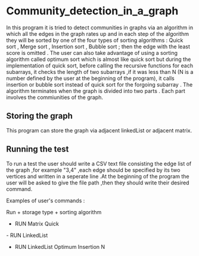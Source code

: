 # Community_detection_in_a_graph

In this program it is tried to detect communities in graphs via an algorithm in which all the edges in the graph rates up and 
in each step of the algorithm they will be sorted by one of the four types of sorting algorithms :
Quick sort , Merge sort , Insertion sort , Bubble sort ; then the edge with the least score is omitted . 
The user can also take advantage of using a sorting algorithm called optimum sort which is almost like quick sort but
during the implementation of quick sort, before calling the recursive functions for each subarrays, it checks the length of 
two subarrays ,if it was less than N (N is a number defined by the user at the beginning of the program), it calls insertion or bubble sort instead of quick sort for the forgoing subarray . 
The algorithm terminates when the graph is divided into two parts . Each part involves the commiunities of the graph.

## Storing the graph 
This program can store the graph via adjacent linkedList or adjacent matrix.

## Running the test
To run a test the user should write a CSV text file consisting the edge list of the graph ,for example "3,4" ,each edge should 
be specified by its two vertices and written in a seperate line .At the beginning of the program the user will be asked to 
give the file path ,then they should write their desired command.

Examples of user's commands :

Run + storage type + sorting algorithm

- RUN‬‬ ‫‪Matrix‬‬ ‫‪Quick‬‬ 

‫‪‫‪- RUN‬‬ ‫‪LinkedList‬‬ 

- ‫‪RUN‬‬ ‫‪LinkedList‬‬ Optimum‬‬ ‫‪Insertion‬‬ ‫‪N‬‬


